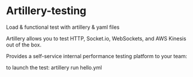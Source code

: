 # Artillery-testing
Load &amp; functional test with artillery &amp; yaml files


Artillery allows you to test HTTP, Socket.io, WebSockets, and AWS Kinesis out of the box. 

 Provides a self-service internal performance testing platform to your team:
 
 to launch the test: artillery run hello.yml
